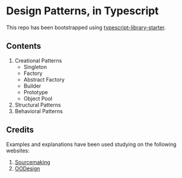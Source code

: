 # Design Patterns, in Typescript

This repo has been bootstrapped using [typescript-library-starter](https://github.com/alexjoverm/typescript-library-starter.git).

## Contents

1. Creational Patterns
    - Singleton
    - Factory
    - Abstract Factory
    - Builder
    - Prototype
    - Object Pool
2. Structural Patterns
3. Behavioral Patterns

## Credits

Examples and explanations have been used studying on the following websites:

1. [Sourcemaking](https://sourcemaking.com)
2. [OODesign](https://www.oodesign.com/)
